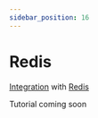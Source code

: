 ```yaml
---
sidebar_position: 16
---
```


# Redis

[Integration](https://github.com/langchain4j/langchain4j-examples/blob/main/redis-example/src/main/java/RedisEmbeddingStoreExample.java)
with [Redis](https://redis.io/)

Tutorial coming soon